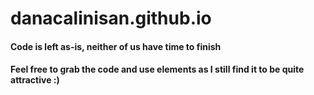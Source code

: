 # danacalinisan.github.io

#### Code is left as-is, neither of us have time to finish
#### Feel free to grab the code and use elements as I still find it to be quite attractive :)
